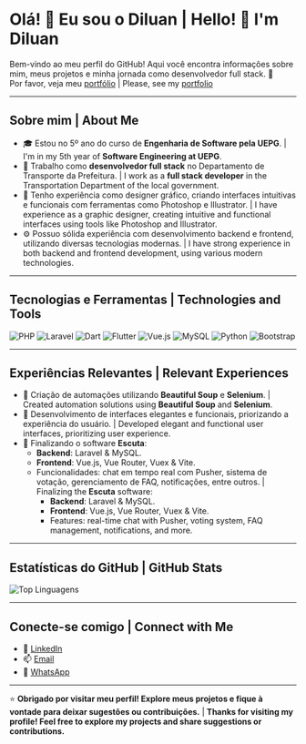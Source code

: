 # Olá! 👋 Eu sou o Diluan | Hello! 👋 I'm Diluan

Bem-vindo ao meu perfil do GitHub! Aqui você encontra informações sobre mim, meus projetos e minha jornada como desenvolvedor full stack. 🚀  
Por favor, veja meu [portfólio](https://diluan135.github.io/portfolio/) | Please, see my [portfolio](https://diluan135.github.io/portfolio/)

---

## Sobre mim | About Me
- 🎓 Estou no 5º ano do curso de **Engenharia de Software pela UEPG**. | I'm in my 5th year of **Software Engineering at UEPG**.
- 💼 Trabalho como **desenvolvedor full stack** no Departamento de Transporte da Prefeitura. | I work as a **full stack developer** in the Transportation Department of the local government.
- 🎨 Tenho experiência como designer gráfico, criando interfaces intuitivas e funcionais com ferramentas como Photoshop e Illustrator. | I have experience as a graphic designer, creating intuitive and functional interfaces using tools like Photoshop and Illustrator.
- ⚙️ Possuo sólida experiência com desenvolvimento backend e frontend, utilizando diversas tecnologias modernas. | I have strong experience in both backend and frontend development, using various modern technologies.

---

## Tecnologias e Ferramentas | Technologies and Tools
![PHP](https://img.shields.io/badge/-PHP-777BB4?style=flat&logo=php&logoColor=white)
![Laravel](https://img.shields.io/badge/-Laravel-FF2D20?style=flat&logo=laravel&logoColor=white)
![Dart](https://img.shields.io/badge/-Dart-0175C2?style=flat&logo=dart&logoColor=white)
![Flutter](https://img.shields.io/badge/-Flutter-02569B?style=flat&logo=flutter&logoColor=white)
![Vue.js](https://img.shields.io/badge/-Vue.js-42b883?style=flat&logo=vue.js&logoColor=white)
![MySQL](https://img.shields.io/badge/-MySQL-4479A1?style=flat&logo=mysql&logoColor=white)
![Python](https://img.shields.io/badge/-Python-3776AB?style=flat&logo=python&logoColor=white)
![Bootstrap](https://img.shields.io/badge/-Bootstrap-563D7C?style=flat&logo=bootstrap&logoColor=white)

---

## Experiências Relevantes | Relevant Experiences
- 🔧 Criação de automações utilizando **Beautiful Soup** e **Selenium**. | Created automation solutions using **Beautiful Soup** and **Selenium**.
- 🎨 Desenvolvimento de interfaces elegantes e funcionais, priorizando a experiência do usuário. | Developed elegant and functional user interfaces, prioritizing user experience.
- 🚀 Finalizando o software **Escuta**:
  - **Backend**: Laravel & MySQL.
  - **Frontend**: Vue.js, Vue Router, Vuex & Vite.
  - Funcionalidades: chat em tempo real com Pusher, sistema de votação, gerenciamento de FAQ, notificações, entre outros. | Finalizing the **Escuta** software:
    - **Backend**: Laravel & MySQL.
    - **Frontend**: Vue.js, Vue Router, Vuex & Vite.
    - Features: real-time chat with Pusher, voting system, FAQ management, notifications, and more.

---

## Estatísticas do GitHub | GitHub Stats
![Top Linguagens](https://github-readme-stats.vercel.app/api/top-langs/?username=diluan135&layout=compact&langs_count=10&theme=dark)

---

## Conecte-se comigo | Connect with Me
- 💼 [LinkedIn](https://www.linkedin.com/in/diluan-matos)
- 📫 [Email](mailto:diluan135@gmail.com)
- 📱 [WhatsApp](https://wa.me/5542984049847)

---

⭐️ **Obrigado por visitar meu perfil! Explore meus projetos e fique à vontade para deixar sugestões ou contribuições.** | **Thanks for visiting my profile! Feel free to explore my projects and share suggestions or contributions.**
